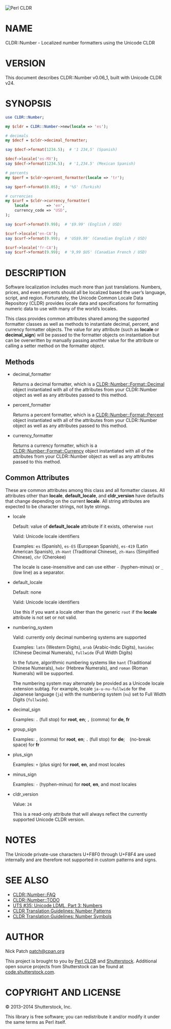 ![Perl CLDR](https://www.gravatar.com/avatar/656f15a25eff4437f5a82e7c929f41dd?s=96)

# NAME

CLDR::Number - Localized number formatters using the Unicode CLDR

# VERSION

This document describes CLDR::Number v0.06\_1, built with Unicode CLDR v24.

# SYNOPSIS

```perl
use CLDR::Number;

my $cldr = CLDR::Number->new(locale => 'es');

# decimals
my $decf = $cldr->decimal_formatter;

say $decf->format(1234.5);  # '1 234,5' (Spanish)

$decf->locale('es-MX');
say $decf->format(1234.5);  # '1,234.5' (Mexican Spanish)

# percents
my $perf = $cldr->percent_formatter(locale => 'tr');

say $perf->format(0.05);  # '%5' (Turkish)

# currencies
my $curf = $cldr->currency_formatter(
    locale        => 'en',
    currency_code => 'USD',
);

say $curf->format(9.99);  # '$9.99' (English / USD)

$curf->locale('en-CA');
say $curf->format(9.99);  # 'US$9.99' (Canadian English / USD)

$curf->locale('fr-CA');
say $curf->format(9.99);  # '9,99 $US' (Canadian French / USD)
```

# DESCRIPTION

Software localization includes much more than just translations. Numbers,
prices, and even percents should all be localized based the user’s language,
script, and region. Fortunately, the Unicode Common Locale Data Repository
(CLDR) provides locale data and specifications for formatting numeric data to
use with many of the world’s locales.

This class provides common attributes shared among the supported formatter
classes as well as methods to instantiate decimal, percent, and currency
formatter objects. The value for any attribute (such as __locale__ or
__decimal\_sign__) will be passed to the formatter objects on instantiation but
can be overwritten by manually passing another value for the attribute or
calling a setter method on the formatter object.

## Methods

- decimal\_formatter

    Returns a decimal formatter, which is a [CLDR::Number::Format::Decimal](https://metacpan.org/pod/CLDR::Number::Format::Decimal) object
    instantiated with all of the attributes from your CLDR::Number object as well as
    any attributes passed to this method.

- percent\_formatter

    Returns a percent formatter, which is a [CLDR::Number::Format::Percent](https://metacpan.org/pod/CLDR::Number::Format::Percent) object
    instantiated with all of the attributes from your CLDR::Number object as well as
    any attributes passed to this method.

- currency\_formatter

    Returns a currency formatter, which is a [CLDR::Number::Format::Currency](https://metacpan.org/pod/CLDR::Number::Format::Currency)
    object instantiated with all of the attributes from your CLDR::Number object as
    well as any attributes passed to this method.

## Common Attributes

These are common attributes among this class and all formatter classes. All
attributes other than __locale__, __default\_locale__, and __cldr\_version__ have
defaults that change depending on the current __locale__. All string attributes
are expected to be character strings, not byte strings.

- locale

    Default: value of __default\_locale__ attribute if it exists, otherwise `root`

    Valid: Unicode locale identifiers

    Examples: `es` (Spanish), `es-ES` (European Spanish), `es-419` (Latin
    American Spanish), `zh-Hant` (Traditional Chinese), `zh-Hans` (Simplified
    Chinese), `chr` (Cherokee)

    The locale is case-insensitive and can use either `-` (hyphen-minus) or `_`
    (low line) as a separator.

- default\_locale

    Default: none

    Valid: Unicode locale identifiers

    Use this if you want a locale other than the generic `root` if the __locale__
    attribute is not set or not valid.

- numbering\_system

    Valid: currently only decimal numbering systems are supported

    Examples: `latn` (Western Digits), `arab` (Arabic-Indic Digits), `hanidec`
    (Chinese Decimal Numerals), `fullwide` (Full Width Digits)

    In the future, algorithmic numbering systems like `hant` (Traditional Chinese
    Numerals), `hebr` (Hebrew Numerals), and `roman` (Roman Numerals) will be
    supported.

    The numbering system may alternately be provided as a Unicode locale extension
    subtag. For example, locale `ja-u-nu-fullwide` for the Japanese language
    (`ja`) with the numbering system (`nu`) set to Full Width Digits
    (`fullwide`).

- decimal\_sign

    Examples: `.` (full stop) for __root__, __en__; `,` (comma) for __de__, __fr__

- group\_sign

    Examples: `,` (comma) for __root__, __en__; `.` (full stop) for __de__; ` ` (no-break space) for __fr__

- plus\_sign

    Examples: `+` (plus sign) for __root__, __en__, and most locales

- minus\_sign

    Examples: `-` (hyphen-minus) for __root__, __en__, and most locales

- cldr\_version

    Value: `24`

    This is a read-only attribute that will always reflect the currently supported
    Unicode CLDR version.

# NOTES

The Unicode private-use characters U+F8F0 through U+F8F4 are used internally and
are therefore not supported in custom patterns and signs.

# SEE ALSO

- [CLDR::Number::FAQ](https://metacpan.org/pod/CLDR::Number::FAQ)
- [CLDR::Number::TODO](https://metacpan.org/pod/CLDR::Number::TODO)
- [UTS #35: Unicode LDML, Part 3: Numbers](http://www.unicode.org/reports/tr35/tr35-numbers.html)
- [CLDR Translation Guidelines: Number Patterns](http://cldr.unicode.org/translation/number-patterns)
- [CLDR Translation Guidelines: Number Symbols](http://cldr.unicode.org/translation/number-symbols)

# AUTHOR

Nick Patch <patch@cpan.org>

This project is brought to you by [Perl CLDR](http://perl-cldr.github.io/) and
[Shutterstock](http://www.shutterstock.com/). Additional open source projects
from Shutterstock can be found at
[code.shutterstock.com](http://code.shutterstock.com/).

# COPYRIGHT AND LICENSE

© 2013–2014 Shutterstock, Inc.

This library is free software; you can redistribute it and/or modify it under
the same terms as Perl itself.
